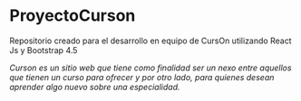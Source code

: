 # ProyectoCurson
Repositorio creado para el desarrollo en equipo de CursOn utilizando React Js y Bootstrap 4.5

*Curson es un sitio web que tiene como finalidad ser un nexo entre aquellos que tienen un curso para ofrecer y por otro lado, para quienes desean aprender algo nuevo sobre una especialidad.*

